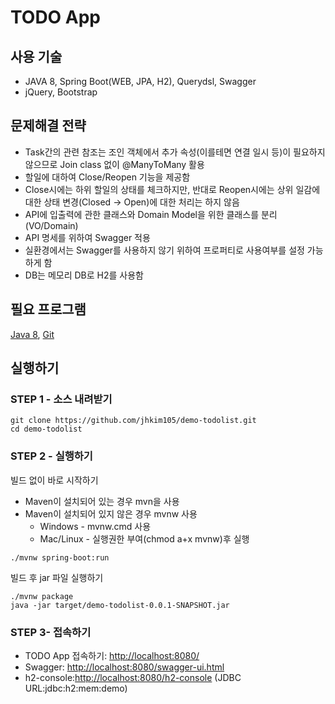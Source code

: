 # TODO App
## 사용 기술
* JAVA 8, Spring Boot(WEB, JPA, H2), Querydsl, Swagger
* jQuery, Bootstrap

## 문제해결 전략
* Task간의 관련 참조는 조인 객체에서 추가 속성(이를테면 연결 일시 등)이 필요하지 않으므로 Join class 없이 @ManyToMany 활용
* 할일에 대하여 Close/Reopen 기능을 제공함
* Close시에는 하위 할일의 상태를 체크하지만, 반대로 Reopen시에는 상위 일감에 대한 상태 변경(Closed -> Open)에 대한 처리는 하지 않음
* API에 입출력에 관한 클래스와 Domain Model을 위한 클래스를 분리(VO/Domain)
* API 명세를 위하여 Swagger 적용
* 실환경에서는 Swagger를 사용하지 않기 위하여 프로퍼티로 사용여부를 설정 가능하게 함
* DB는 메모리 DB로 H2를 사용함

## 필요 프로그램
[Java 8](https://www.azul.com/downloads/azure-only/zulu), [Git](https://git-scm.com/downloads/)

## 실행하기

### STEP 1 - 소스 내려받기 

```
git clone https://github.com/jhkim105/demo-todolist.git
cd demo-todolist
```  
    
### STEP 2 - 실행하기

빌드 없이 바로 시작하기
* Maven이 설치되어 있는 경우 mvn을 사용
* Maven이 설치되어 있지 않은 경우 mvnw 사용
  * Windows - mvnw.cmd 사용
  * Mac/Linux - 실행권한 부여(chmod a+x mvnw)후 실행
```
./mvnw spring-boot:run
```
빌드 후 jar 파일 실행하기
```
./mvnw package
java -jar target/demo-todolist-0.0.1-SNAPSHOT.jar
```

### STEP 3- 접속하기
* TODO App 접속하기: [http://localhost:8080/](http://localhost:8080/)
* Swagger: [http://localhost:8080/swagger-ui.html](http://localhost:8080/swagger-ui.html)
* h2-console:[http://localhost:8080/h2-console](http://localhost:8080/h2-console) (JDBC URL:jdbc:h2:mem:demo)

